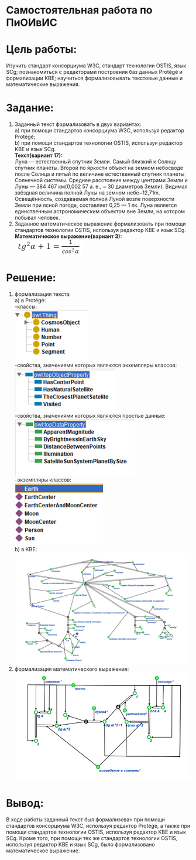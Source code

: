 # Самостоятельная работа по ПиОИвИС
# Цель работы:
Изучить стандарт консорциума W3C, стандарт технологии OSTIS, язык SCg; познакомиться с редакторами построения баз данных Protégé и формализации KBE; научиться формализовывать текстовые данные и математические выражения.
# Задание:
1. Заданный текст формализовать в двух вариантах:  
a) при помощи стандартов консорциума W3C, используя редактор Protégé;  
b) при помощи стандартов технологии OSTIS, используя редактор KBE и язык SCg.  
**Текст(вариант 17):**  
Луна — естественный спутник Земли. Самый близкий к Солнцу спутник планеты. Второй по яркости объект на земном небосводе после Солнца и пятый по величине естественный спутник планеты Солнечной системы. Среднее расстояние между центрами Земли и Луны — 384 467 км(0,002 57 а. е., ~ 30 диаметров Земли). Видимая звёздная величина полной Луны на земном небе−12,71m. Освещённость, создаваемая полной Луной возле поверхности Земли при ясной погоде, составляет 0,25 — 1 лк. Луна является единственным астрономическим объектом вне Земли, на котором побывал человек.
2. Заданное математическое выражение формализовать при помощи стандартов технологии OSTIS, используя редактор KBE и язык SCg.  
**Математическое выражение(вариант 3):**  
![](images/math_expr.png)
# Решение:  
1. формализация текста:  
a) в Protégé:  
-классы:  
![](images/classes.png)   
-свойства, значениями которых являются экхемпляры классов:  
![](images/object_prop.png)  
-свойства, значениями которых являются простые данные:  
![](images/data_prop.png)  
-экземпляры классов:  
![](images/individuals.png)  
b) в KBE:  
![](images/text_kbe.png)  
3. формализация математического выражения:  
![](images/math_expr_kbe.png)
# Вывод:
В ходе работы заданный текст был формализован при помощи стандартов консорциума W3C, используя редактор Protégé, а также при помощи стандартов технологии OSTIS, используя редактор KBE и язык SCg. Кроме того, при помощи тех же стандартов технологии OSTIS, используя редактор KBE и язык SCg, было формализовано математическое выражение.


